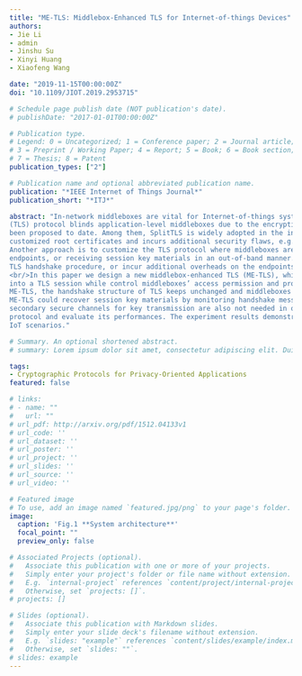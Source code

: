 ```yaml
---
title: "ME-TLS: Middlebox-Enhanced TLS for Internet-of-things Devices"
authors:
- Jie Li
- admin
- Jinshu Su
- Xinyi Huang
- Xiaofeng Wang

date: "2019-11-15T00:00:00Z"
doi: "10.1109/JIOT.2019.2953715"

# Schedule page publish date (NOT publication's date).
# publishDate: "2017-01-01T00:00:00Z"

# Publication type.
# Legend: 0 = Uncategorized; 1 = Conference paper; 2 = Journal article;
# 3 = Preprint / Working Paper; 4 = Report; 5 = Book; 6 = Book section;
# 7 = Thesis; 8 = Patent
publication_types: ["2"]

# Publication name and optional abbreviated publication name.
publication: "*IEEE Internet of Things Journal*"
publication_short: "*ITJ*"

abstract: "In-network middleboxes are vital for Internet-of-things system security, but the widely adopted Transport Layer Security
(TLS) protocol blinds application-level middleboxes due to the encryption of traffic data. To resolve this problem, many solutions have
been proposed to date. Among them, SplitTLS is widely adopted in the industry by proxy manufacturers. It requires TLS client to install
customized root certificates and incurs additional security flaws, e.g., disabling server authentication and using weak cipher suites.
Another approach is to customize the TLS protocol where middleboxes are enabled via either performing handshake directly with TLS
endpoints, or receiving session key materials in an out-of-band manner. Overall, current solutions would either jeopardize the original
TLS handshake procedure, or incur additional overheads on the endpoints.
<br/>In this paper we design a new middlebox-enhanced TLS (ME-TLS), which enables endpoints to introduce authenticated middleboxes
into a TLS session while control middleboxes’ access permission and processing order of traffic data. Particularly, in our proposed
ME-TLS, the handshake structure of TLS keeps unchanged and middleboxes work in a passive manner. That is, middleboxes in the
ME-TLS could recover session key materials by monitoring handshake messages passively instead of interacting with endpoints,
secondary secure channels for key transmission are also not needed in our ME-TLS. We implement our ME-TLS based on TLS 1.3
protocol and evaluate its performances. The experiment results demonstrate that our proposal is practical and deployable for real-world
IoT scenarios."

# Summary. An optional shortened abstract.
# summary: Lorem ipsum dolor sit amet, consectetur adipiscing elit. Duis posuere tellus ac convallis placerat. Proin tincidunt magna sed ex sollicitudin condimentum.

tags:
- Cryptographic Protocols for Privacy-Oriented Applications 
featured: false

# links:
# - name: ""
#   url: ""
# url_pdf: http://arxiv.org/pdf/1512.04133v1
# url_code: ''
# url_dataset: ''
# url_poster: ''
# url_project: ''
# url_slides: ''
# url_source: ''
# url_video: ''

# Featured image
# To use, add an image named `featured.jpg/png` to your page's folder. 
image:
  caption: 'Fig.1 **System architecture**'
  focal_point: ""
  preview_only: false

# Associated Projects (optional).
#   Associate this publication with one or more of your projects.
#   Simply enter your project's folder or file name without extension.
#   E.g. `internal-project` references `content/project/internal-project/index.md`.
#   Otherwise, set `projects: []`.
# projects: []

# Slides (optional).
#   Associate this publication with Markdown slides.
#   Simply enter your slide deck's filename without extension.
#   E.g. `slides: "example"` references `content/slides/example/index.md`.
#   Otherwise, set `slides: ""`.
# slides: example
---
```



